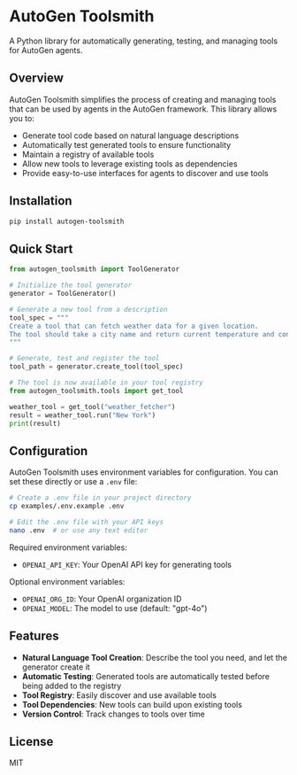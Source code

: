 # AutoGen Toolsmith

A Python library for automatically generating, testing, and managing tools for AutoGen agents.

## Overview

AutoGen Toolsmith simplifies the process of creating and managing tools that can be used by agents in the AutoGen framework. This library allows you to:

- Generate tool code based on natural language descriptions
- Automatically test generated tools to ensure functionality
- Maintain a registry of available tools
- Allow new tools to leverage existing tools as dependencies
- Provide easy-to-use interfaces for agents to discover and use tools

## Installation

```bash
pip install autogen-toolsmith
```

## Quick Start

```python
from autogen_toolsmith import ToolGenerator

# Initialize the tool generator
generator = ToolGenerator()

# Generate a new tool from a description
tool_spec = """
Create a tool that can fetch weather data for a given location.
The tool should take a city name and return current temperature and conditions.
"""

# Generate, test and register the tool
tool_path = generator.create_tool(tool_spec)

# The tool is now available in your tool registry
from autogen_toolsmith.tools import get_tool

weather_tool = get_tool("weather_fetcher")
result = weather_tool.run("New York")
print(result)
```

## Configuration

AutoGen Toolsmith uses environment variables for configuration. You can set these directly or use a `.env` file:

```bash
# Create a .env file in your project directory
cp examples/.env.example .env

# Edit the .env file with your API keys
nano .env  # or use any text editor
```

Required environment variables:
- `OPENAI_API_KEY`: Your OpenAI API key for generating tools

Optional environment variables:
- `OPENAI_ORG_ID`: Your OpenAI organization ID
- `OPENAI_MODEL`: The model to use (default: "gpt-4o")

## Features

- **Natural Language Tool Creation**: Describe the tool you need, and let the generator create it
- **Automatic Testing**: Generated tools are automatically tested before being added to the registry
- **Tool Registry**: Easily discover and use available tools
- **Tool Dependencies**: New tools can build upon existing tools
- **Version Control**: Track changes to tools over time

## License

MIT 